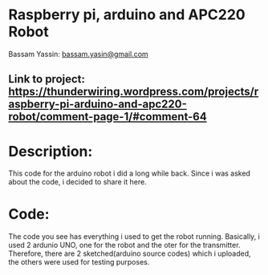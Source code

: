 Raspberry pi, arduino and APC220 Robot
======================================

Bassam Yassin: bassam.yasin@gmail.com

Link to project: 
https://thunderwiring.wordpress.com/projects/raspberry-pi-arduino-and-apc220-robot/comment-page-1/#comment-64
--------------------------------------------------------------------------------

Description:
============

This code for the arduino robot i did a long while back.
Since i was asked about the code, i decided to share it here.

Code:
=====
The code you see has everything i used to get the robot running.
Basically, i used 2 ardunio UNO, one for the robot and the oter for the transmitter.
Therefore, there are 2 sketched(arduino source codes) which i uploaded, 
the others were used for testing purposes.

